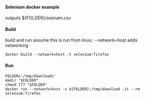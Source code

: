 #### Selenium docker example 
 outputs ${FOLDER}/seznam.csv 

#### Build
 build and run assume this is run from linux; --network=host adds networking
 ```
 docker build --network=host -t selenium:firefox
 ```

#### Run
```
FOLDER='/tmp/downloads'
mkdir "$FOLDER"
chmod 777 "$FOLDER"
docker run --network=host -v ${FOLDER}:/tmp/download -it --rm selenium:firefox
```

